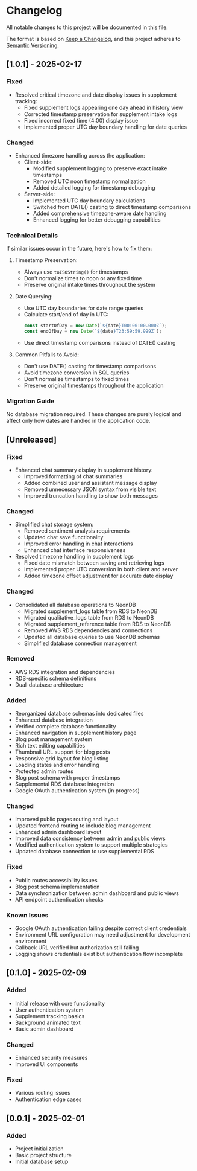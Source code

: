 
# Changelog
All notable changes to this project will be documented in this file.

The format is based on [Keep a Changelog](https://keepachangelog.com/en/1.0.0/),
and this project adheres to [Semantic Versioning](https://semver.org/spec/v2.0.0.html).

## [1.0.1] - 2025-02-17
### Fixed
- Resolved critical timezone and date display issues in supplement tracking:
  - Fixed supplement logs appearing one day ahead in history view
  - Corrected timestamp preservation for supplement intake logs
  - Fixed incorrect fixed time (4:00) display issue
  - Implemented proper UTC day boundary handling for date queries

### Changed
- Enhanced timezone handling across the application:
  - Client-side:
    - Modified supplement logging to preserve exact intake timestamps
    - Removed UTC noon timestamp normalization
    - Added detailed logging for timestamp debugging
  - Server-side:
    - Implemented UTC day boundary calculations
    - Switched from DATE() casting to direct timestamp comparisons
    - Added comprehensive timezone-aware date handling
    - Enhanced logging for better debugging capabilities

### Technical Details
If similar issues occur in the future, here's how to fix them:

1. Timestamp Preservation:
   - Always use `toISOString()` for timestamps
   - Don't normalize times to noon or any fixed time
   - Preserve original intake times throughout the system

2. Date Querying:
   - Use UTC day boundaries for date range queries
   - Calculate start/end of day in UTC:
     ```typescript
     const startOfDay = new Date(`${date}T00:00:00.000Z`);
     const endOfDay = new Date(`${date}T23:59:59.999Z`);
     ```
   - Use direct timestamp comparisons instead of DATE() casting

3. Common Pitfalls to Avoid:
   - Don't use DATE() casting for timestamp comparisons
   - Avoid timezone conversion in SQL queries
   - Don't normalize timestamps to fixed times
   - Preserve original timestamps throughout the application

### Migration Guide
No database migration required. These changes are purely logical and affect only how dates are handled in the application code.

## [Unreleased]
### Fixed
- Enhanced chat summary display in supplement history:
  - Improved formatting of chat summaries
  - Added combined user and assistant message display
  - Removed unnecessary JSON syntax from visible text
  - Improved truncation handling to show both messages
### Changed
- Simplified chat storage system:
  - Removed sentiment analysis requirements
  - Updated chat save functionality
  - Improved error handling in chat interactions
  - Enhanced chat interface responsiveness
- Resolved timezone handling in supplement logs
  - Fixed date mismatch between saving and retrieving logs
  - Implemented proper UTC conversion in both client and server
  - Added timezone offset adjustment for accurate date display

### Changed
- Consolidated all database operations to NeonDB
  - Migrated supplement_logs table from RDS to NeonDB
  - Migrated qualitative_logs table from RDS to NeonDB
  - Migrated supplement_reference table from RDS to NeonDB
  - Removed AWS RDS dependencies and connections
  - Updated all database queries to use NeonDB schemas
  - Simplified database connection management

### Removed
- AWS RDS integration and dependencies
- RDS-specific schema definitions
- Dual-database architecture

### Added
- Reorganized database schemas into dedicated files
- Enhanced database integration
- Verified complete database functionality
- Enhanced navigation in supplement history page
- Blog post management system
- Rich text editing capabilities
- Thumbnail URL support for blog posts
- Responsive grid layout for blog listing
- Loading states and error handling
- Protected admin routes
- Blog post schema with proper timestamps
- Supplemental RDS database integration
- Google OAuth authentication system (in progress)

### Changed
- Improved public pages routing and layout
- Updated frontend routing to include blog management
- Enhanced admin dashboard layout
- Improved data consistency between admin and public views
- Modified authentication system to support multiple strategies
- Updated database connection to use supplemental RDS

### Fixed
- Public routes accessibility issues
- Blog post schema implementation
- Data synchronization between admin dashboard and public views
- API endpoint authentication checks

### Known Issues
- Google OAuth authentication failing despite correct client credentials
- Environment URL configuration may need adjustment for development environment
- Callback URL verified but authorization still failing
- Logging shows credentials exist but authentication flow incomplete

## [0.1.0] - 2025-02-09
### Added
- Initial release with core functionality
- User authentication system
- Supplement tracking basics
- Background animated text
- Basic admin dashboard

### Changed
- Enhanced security measures
- Improved UI components

### Fixed
- Various routing issues
- Authentication edge cases

## [0.0.1] - 2025-02-01
### Added
- Project initialization
- Basic project structure
- Initial database setup
